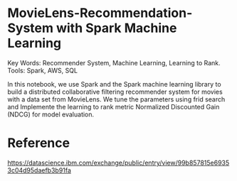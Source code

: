 # MovieLens-Recommendation-System with Spark Machine Learning
Key Words: Recommender System, Machine Learning, Learning to Rank.
Tools: Spark, AWS, SQL

In this notebook, we use Spark and the Spark machine learning library to build a distributed collaborative filtering recommender system for movies with a data set from MovieLens. We tune the parameters using frid search and Implemente the learning to rank metric Normalized Discounted Gain (NDCG) for model evaluation.

# Reference
https://datascience.ibm.com/exchange/public/entry/view/99b857815e69353c04d95daefb3b91fa
